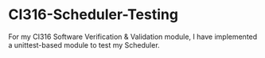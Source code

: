 # CI316-Scheduler-Testing
For my CI316 Software Verification &amp; Validation module, I have implemented a unittest-based module to test my Scheduler. 
